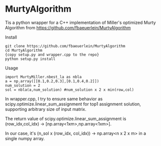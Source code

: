 # MurtyAlgorithm
Tis a python wrapper for a C++ implementation of Miller's optimized Murty Algorithm from https://github.com/fbaeuerlein/MurtyAlgorithm

Install

```
git clone https://github.com/fbaeuerlein/MurtyAlgorithm
cd MurtyAlgorithm
{copy setup.py and wrapper.cpp to the repo}
python setup.py install
```

Usage

```
import MurtyMiller.nbest_la as nbla
a = np.array([[0.1,0.2,0.3],[0.1,0.4,0.2]])
num_solution = 2
sol = nbla(a,num_solution) #num_solution x 2 x min(row,col)
```

In wrapper.cpp, I try to ensure same behavior as scipy.optimize.linear_sum_assignment for top1 assignment solution, supporting arbitrary size of input matrix. 

The return value of scipy.optimize.linear_sum_assignment is (row_idx,col_idx) -> \[np.array<1xm>,np.array<1xm>\]. 

In our case, it's (n_sol x (row_idx, col_idx)) -> np.array<n x 2 x m> in a single numpy array. 




